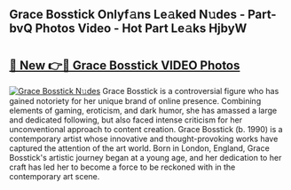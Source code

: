 ## Grace Bosstick Onlyf𝚊ns Le𝚊ked N𝚞des - Part-bvQ Photos Video - Hot Part Le𝚊ks HjbyW

# <h2><a href="http://ab77763.deff.icu/?id=Grace+Bosstick">🔗 New 👉🔴 Grace Bosstick VIDEO Photos</a></h2>

[![Grace Bosstick N𝚞des](https://i.imgur.com/rIISA9y.gif)](http://ab77763.deff.icu/?id=Grace+Bosstick)
Grace Bosstick is a controversial figure who has gained notoriety for her unique brand of online presence. Combining elements of gaming, eroticism, and dark humor, she has amassed a large and dedicated following, but also faced intense criticism for her unconventional approach to content creation. Grace Bosstick (b. 1990) is a contemporary artist whose innovative and thought-provoking works have captured the attention of the art world. Born in London, England, Grace Bosstick's artistic journey began at a young age, and her dedication to her craft has led her to become a force to be reckoned with in the contemporary art scene.
